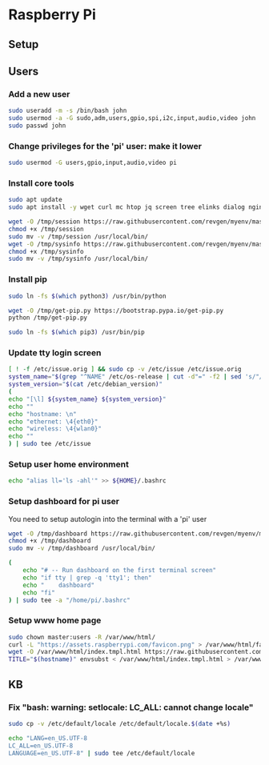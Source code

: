 # Raspberry Pi

## Setup

## Users

### Add a new user

```bash
sudo useradd -m -s /bin/bash john
sudo usermod -a -G sudo,adm,users,gpio,spi,i2c,input,audio,video john
sudo passwd john
```

### Change privileges for the 'pi' user: make it lower

```bash
sudo usermod -G users,gpio,input,audio,video pi
```

### Install core tools

```bash
sudo apt update
sudo apt install -y wget curl mc htop jq screen tree elinks dialog nginx

wget -O /tmp/session https://raw.githubusercontent.com/revgen/myenv/master/home/.local/bin/session
chmod +x /tmp/session
sudo mv -v /tmp/session /usr/local/bin/
wget -O /tmp/sysinfo https://raw.githubusercontent.com/revgen/myenv/master/home/.local/bin/sysinfo
chmod +x /tmp/sysinfo
sudo mv -v /tmp/sysinfo /usr/local/bin/
```

### Install pip

```bash
sudo ln -fs $(which python3) /usr/bin/python

wget -O /tmp/get-pip.py https://bootstrap.pypa.io/get-pip.py
python /tmp/get-pip.py

sudo ln -fs $(which pip3) /usr/bin/pip
```

### Update tty login screen

```bash
[ ! -f /etc/issue.orig ] && sudo cp -v /etc/issue /etc/issue.orig
system_name="$(grep "^NAME" /etc/os-release | cut -d"=" -f2 | sed 's/"//g')"
system_version="$(cat /etc/debian_version)"
(
echo "[\l] ${system_name} ${system_version}"
echo ""
echo "hostname: \n"
echo "ethernet: \4{eth0}"
echo "wireless: \4{wlan0}"
echo ""
) | sudo tee /etc/issue
```

### Setup user home environment

```bash
echo "alias ll='ls -ahl'" >> ${HOME}/.bashrc
```

### Setup dashboard for pi user

You need to setup autologin into the terminal with a 'pi' user

```bash
wget -O /tmp/dashboard https://raw.githubusercontent.com/revgen/myenv/master/setup/linux/raspberry/dashboard
chmod +x /tmp/dashboard
sudo mv -v /tmp/dashboard /usr/local/bin/
```

```bash
(
    echo "# -- Run dashboard on the first terminal screen"
    echo "if tty | grep -q 'tty1'; then"
    echo "    dashboard"
    echo "fi"
) | sudo tee -a "/home/pi/.bashrc"
```

### Setup www home page

```bash
sudo chown master:users -R /var/www/html/
curl -L "https://assets.raspberrypi.com/favicon.png" > /var/www/html/favicon.png
wget -O /var/www/html/index.tmpl.html https://raw.githubusercontent.com/revgen/myenv/master/setup/linux/raspberry/index.tmpl.html
TITLE="$(hostname)" envsubst < /var/www/html/index.tmpl.html > /var/www/html/index.html
```

## KB

### Fix "bash: warning: setlocale: LC_ALL: cannot change locale"

```bash
sudo cp -v /etc/default/locale /etc/default/locale.$(date +%s)

echo "LANG=en_US.UTF-8
LC_ALL=en_US.UTF-8
LANGUAGE=en_US.UTF-8" | sudo tee /etc/default/locale
```
